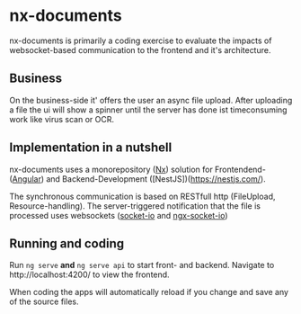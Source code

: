 # nx-documents
nx-documents is primarily a coding exercise to evaluate the impacts of websocket-based communication to the frontend and it's architecture.

## Business
On the business-side it' offers the user an async file upload. After uploading a file the ui will show a spinner until the server has done ist timeconsuming work like virus scan or OCR.

## Implementation in a nutshell
nx-documents uses a monorepository ([Nx](https://nx.dev)) solution for Frontendend- ([Angular](https://angular.io)) 
and Backend-Development ([NestJS])(https://nestjs.com/).

The synchronous communication is based on RESTfull http (FileUpload, Resource-handling). The server-triggered notification that the file is processed uses websockets ([socket-io](https://socket.io/) and [ngx-socket-io](https://github.com/rodgc/ngx-socket-io))

## Running and coding 

Run `ng serve` **and** `ng serve api` to start front- and backend.
Navigate to http://localhost:4200/ to view the frontend.

When coding the apps will automatically reload if you change and save any of the source files.
